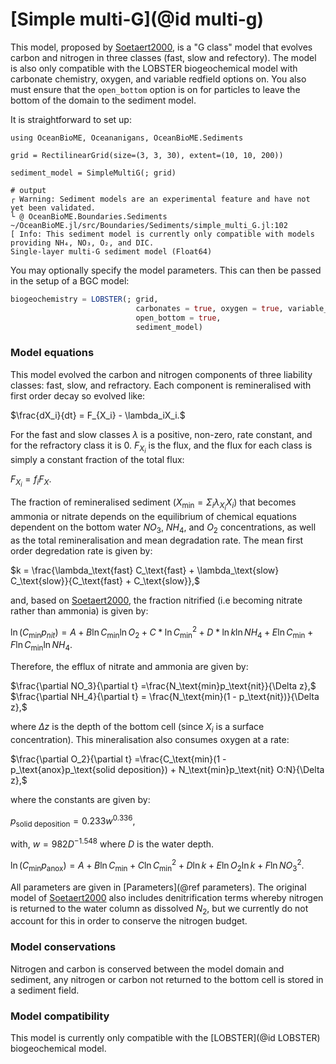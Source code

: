 # [Simple multi-G](@id multi-g)

This model, proposed by [Soetaert2000](@citet), is a "G class" model that evolves carbon and nitrogen in three classes (fast, slow and refectory). The model is also only compatible with the LOBSTER biogeochemical model with carbonate chemistry, oxygen, and variable redfield options on. You also must ensure that the `open_bottom` option is on for particles to leave the bottom of the domain to the sediment model.

It is straightforward to set up:

```jldoctest simplemultig; filter = r".*@ OceanBioME.Boundaries.Sediments.*"
using OceanBioME, Oceananigans, OceanBioME.Sediments

grid = RectilinearGrid(size=(3, 3, 30), extent=(10, 10, 200))

sediment_model = SimpleMultiG(; grid)

# output
┌ Warning: Sediment models are an experimental feature and have not yet been validated.
└ @ OceanBioME.Boundaries.Sediments ~/OceanBioME.jl/src/Boundaries/Sediments/simple_multi_G.jl:102
[ Info: This sediment model is currently only compatible with models providing NH₄, NO₃, O₂, and DIC.
Single-layer multi-G sediment model (Float64)
```

You may optionally specify the model parameters. This can then be passed in the setup of a BGC model:

```julia
biogeochemistry = LOBSTER(; grid, 
                            carbonates = true, oxygen = true, variable_redfield = true, 
                            open_bottom = true, 
                            sediment_model)
```

### Model equations

This model evolved the carbon and nitrogen components of three liability classes: fast, slow, and refractory. Each component is remineralised with first order decay so evolved like:

$\frac{dX_i}{dt} = F_{X_i} - \lambda_iX_i.$

For the fast and slow classes $\lambda$ is a positive, non-zero, rate constant, and for the refractory class it is $0$. $F_{X_i}$ is the flux, and the flux for each class is simply a constant fraction of the total flux:

$F_{X_i} = f_iF_X.$

The fraction of remineralised sediment ($X_\text{min} = \Sigma_i\lambda_{X_i}X_i$) that becomes ammonia or nitrate depends on the equilibrium of chemical equations dependent on the bottom water $NO_3$, $NH_4$, and $O_2$ concentrations, as well as the total remineralisation and mean degradation rate. The mean first order degredation rate is given by:

$k = \frac{\lambda_\text{fast} C_\text{fast} + \lambda_\text{slow} C_\text{slow}}{C_\text{fast} + C_\text{slow}},$

and, based on [Soetaert2000](@citet), the fraction nitrified (i.e becoming nitrate rather than ammonia) is given by:

$\ln\left(C_\text{min}p_{nit}\right) = A + B\ln C_\text{min}\ln O_2 + C * \ln C_\text{min} ^ 2 + D * \ln k \ln NH_4 + E \ln C_\text{min} + F \ln C_\text{min} \ln NH_4.$

Therefore, the efflux of nitrate and ammonia are given by:

$\frac{\partial NO_3}{\partial t} =\frac{N_\text{min}p_\text{nit}}{\Delta z},$
$\frac{\partial NH_4}{\partial t} = \frac{N_\text{min}(1 - p_\text{nit})}{\Delta z},$

where $\Delta z$ is the depth of the bottom cell (since $X_i$ is a surface concentration). This mineralisation also consumes oxygen at a rate:

$\frac{\partial O_2}{\partial t} =\frac{C_\text{min}(1 - p_\text{anox}p_\text{solid deposition}) + N_\text{min}p_\text{nit} O:N}{\Delta z},$

where the constants are given by:

$p_\text{solid deposition} = 0.233 w ^{0.336},$

with, $w = 982D^{-1.548}$ where $D$ is the water depth.

$\ln\left(C_\text{min}p_\text{anox}) = A + B\ln C_\text{min} + C \ln C_\text{min} ^ 2 + D \ln k + E \ln O_2 \ln k + F \ln NO_3 ^2.$

All parameters are given in [Parameters](@ref parameters). The original model of [Soetaert2000](@citet) also includes denitrification terms whereby nitrogen is returned to the water column as dissolved $N_2$, but we currently do not account for this in order to conserve the nitrogen budget.

### Model conservations

Nitrogen and carbon is conserved between the model domain and sediment, any nitrogen or carbon not returned to the bottom cell is stored in a sediment field.

### Model compatibility

This model is currently only compatible with the [LOBSTER](@id LOBSTER) biogeochemical model.